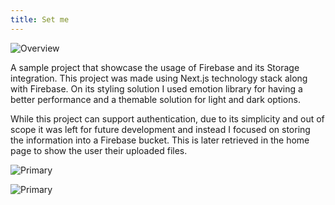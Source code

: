 ```yaml
---
title: Set me
---
```


![Overview](/store-base-firebase-nextjs/1.jpg)

A sample project that showcase the usage of Firebase and its Storage integration. This project was made using Next.js technology stack along with Firebase. On its styling solution I used emotion library for having a better performance and a themable solution for light and dark options.

While this project can support authentication, due to its simplicity and out of scope it was left for future development and instead I focused on storing the information into a Firebase bucket. This is later retrieved in the home page to show the user their uploaded files.

![Primary](/store-base-firebase-nextjs/2.jpg)

![Primary](/store-base-firebase-nextjs/3.jpg)
